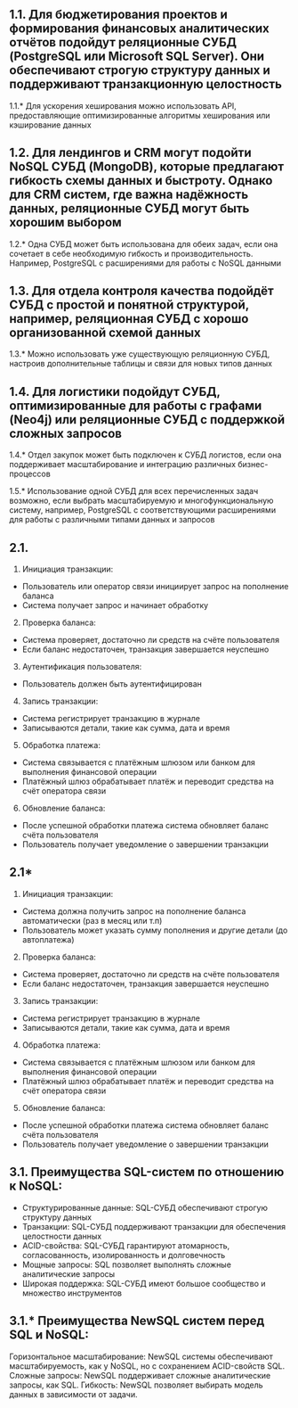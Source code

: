 ## 1.1. Для бюджетирования проектов и формирования финансовых аналитических отчётов подойдут реляционные СУБД (PostgreSQL или Microsoft SQL Server). Они обеспечивают строгую структуру данных и поддерживают транзакционную целостность

1.1.* Для ускорения хеширования можно использовать API, предоставляющие оптимизированные алгоритмы хеширования или кэширование данных

## 1.2. Для лендингов и CRM могут подойти NoSQL СУБД (MongoDB), которые предлагают гибкость схемы данных и быстроту. Однако для CRM систем, где важна надёжность данных, реляционные СУБД могут быть хорошим выбором

1.2.* Одна СУБД может быть использована для обеих задач, если она сочетает в себе необходимую гибкость и производительность. Например, PostgreSQL с расширениями для работы с NoSQL данными

## 1.3. Для отдела контроля качества подойдёт СУБД с простой и понятной структурой, например, реляционная СУБД с хорошо организованной схемой данных

1.3.* Можно использовать уже существующую реляционную СУБД, настроив дополнительные таблицы и связи для новых типов данных

## 1.4. Для логистики подойдут СУБД, оптимизированные для работы с графами (Neo4j) или реляционные СУБД с поддержкой сложных запросов

1.4.* Отдел закупок может быть подключен к СУБД логистов, если она поддерживает масштабирование и интеграцию различных бизнес-процессов

1.5.* Использование одной СУБД для всех перечисленных задач возможно, если выбрать масштабируемую и многофункциональную систему, например, PostgreSQL с соответствующими расширениями для работы с различными типами данных и запросов


## 2.1.

1. Инициация транзакции:
* Пользователь или оператор связи инициирует запрос на пополнение баланса
* Система получает запрос и начинает обработку
2. Проверка баланса:
* Система проверяет, достаточно ли средств на счёте пользователя
* Если баланс недостаточен, транзакция завершается неуспешно
3. Аутентификация пользователя:
* Пользователь должен быть аутентифицирован
4. Запись транзакции:
* Система регистрирует транзакцию в журнале
* Записываются детали, такие как сумма, дата и время
5. Обработка платежа:
* Система связывается с платёжным шлюзом или банком для выполнения финансовой операции
* Платёжный шлюз обрабатывает платёж и переводит средства на счёт оператора связи
6. Обновление баланса:
* После успешной обработки платежа система обновляет баланс счёта пользователя
* Пользователь получает уведомление о завершении транзакции

## 2.1*
1. Инициация транзакции:
* Система должна получить запрос на пополнение баланса автоматически (раз в месяц или т.п)
* Пользователь может указать сумму пополнения и другие детали (до автоплатежа)
2. Проверка баланса:
* Система проверяет, достаточно ли средств на счёте пользователя
* Если баланс недостаточен, транзакция завершается неуспешно
3. Запись транзакции:
* Система регистрирует транзакцию в журнале
* Записываются детали, такие как сумма, дата и время
4. Обработка платежа:
* Система связывается с платёжным шлюзом или банком для выполнения финансовой операции
* Платёжный шлюз обрабатывает платёж и переводит средства на счёт оператора связи
5. Обновление баланса:
* После успешной обработки платежа система обновляет баланс счёта пользователя
* Пользователь получает уведомление о завершении транзакции

## 3.1. Преимущества SQL-систем по отношению к NoSQL:

* Структурированные данные: SQL-СУБД обеспечивают строгую структуру данных
* Транзакции: SQL-СУБД поддерживают транзакции для обеспечения целостности данных
* ACID-свойства: SQL-СУБД гарантируют атомарность, согласованность, изолированность и долговечность
* Мощные запросы: SQL позволяет выполнять сложные аналитические запросы
* Широкая поддержка: SQL-СУБД имеют большое сообщество и множество инструментов

## 3.1.* Преимущества NewSQL систем перед SQL и NoSQL:

Горизонтальное масштабирование: NewSQL системы обеспечивают масштабируемость, как у NoSQL, но с сохранением ACID-свойств SQL.
Сложные запросы: NewSQL поддерживает сложные аналитические запросы, как SQL.
Гибкость: NewSQL позволяет выбирать модель данных в зависимости от задачи.
